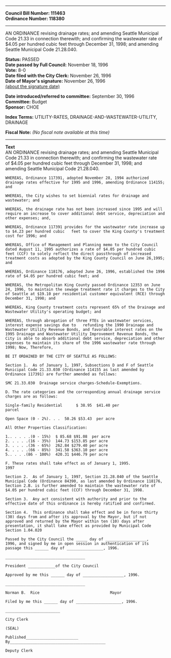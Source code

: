 * * * * *  
  
**Council Bill Number: [](#h0)[](#h2)111463**   
**Ordinance Number: 118380**  
  
* * * * *  
  
AN ORDINANCE revising drainage rates; and amending Seattle Municipal Code 21.33 in connection therewith; and confirming the wastewater rate of $4.05 per hundred cubic feet through December 31, 1998; and amending Seattle Municipal Code 21.28.040.  
  
**Status:** PASSED   
**Date passed by Full Council:** November 18, 1996   
**Vote:** 8-0   
**Date filed with the City Clerk:** November 26, 1996   
**Date of Mayor's signature:** November 26, 1996   
[(about the signature date)](/~public/approvaldate.htm)   
  
  
**Date introduced/referred to committee:** September 30, 1996   
**Committee:** Budget   
**Sponsor:** CHOE   
  
**Index Terms:** UTILITY-RATES, DRAINAGE-AND-WASTEWATER-UTILITY, DRAINAGE  
  
**Fiscal Note:** *(No fiscal note available at this time)*  
  
* * * * *  
  
**Text**  
    AN ORDINANCE revising drainage rates; and amending Seattle Municipal  
    Code 21.33 in connection therewith; and confirming the wastewater rate  
    of $4.05 per hundred cubic feet through December 31, 1998; and  
    amending Seattle Municipal Code 21.28.040.  
  
    WHEREAS, Ordinance 117391, adopted November 28, 1994 authorized  
    drainage rates effective for 1995 and 1996, amending Ordinance 114155;  
    and  
  
    WHEREAS, the City wishes to set biennial rates for drainage and  
    wastewater; and  
  
    WHEREAS, the drainage rate has not been increased since 1995 and will  
    require an increase to cover additional debt service, depreciation and  
    other expenses; and,  
  
    WHEREAS, Ordinance 117391 provides for the wastewater rate increase up  
    to $4.23 per hundred cubic   feet to cover the King County's treatment  
    cost for 1996; and  
  
    WHEREAS, Office of Management and Planning memo to the City Council  
    dated August 11, 1995 authorizes a rate of $4.05 per hundred cubic  
    feet (CCF) to solely reflect the direct passthrough of increased  
    treatment costs as adopted by the King County Council on June 26,1995;  
    and  
  
    WHEREAS, Ordinance 118176, adopted June 26, 1996, established the 1996  
    rate of $4.05 per hundred cubic feet; and  
  
    WHEREAS, the Metropolitan King County passed Ordinance 12353 on June  
    24, 1996, to maintain the sewage treatment rate it charges to the City  
    of Seattle at $19.10 per residential customer equivalent (RCE) through  
    December 31, 1998; and  
  
    WHEREAS, King County treatment costs represent 65% of the Drainage and  
    Wastewater Utility's operating budget; and  
  
    WHEREAS, through abrogation of three FTEs in wastewater services,  
    interest expense savings due to   refunding the 1990 Drainage and  
    Wastewater Utility Revenue Bonds, and favorable interest rates on the  
    1995 Drainage and Wastewater Utility Improvement Revenue Bonds, the  
    City is able to absorb additional debt service, depreciation and other  
    expenses to maintain its share of the 1996 wastewater rate through  
    1998; Now, Therefore,  
  
    BE IT ORDAINED BY THE CITY OF SEATTLE AS FOLLOWS:  
  
    Section 1.  As of January 1, 1997, Subsections D and F of Seattle  
    Municipal Code 21.33.030 (Ordinance 114155 as last amended by  
    Ordinance 117391) are further amended as follows:  
  
    SMC 21.33.030  Drainage service charges-Schedule-Exemptions.  
  
    D. The rate categories and the corresponding annual drainage service  
    charges are as follows:  
  
    Single-family Residential      $ 38.95  $41.40 per  
    parcel  
  
    Open Space (0 - 2%). . .  50.26 $53.43  per acre  
  
    All Other Properties Classification:  
  
    1.. . . . .(0 - 15%)  $ 85.68 $91.08  per acre  
    2. . . . .(16 - 35%)  144.73 $153.85 per acre  
    3. . . . .(36 - 65%)  262.84 $279.40 per acre  
    4. . . . .(66 - 85%)  341.58 $363.10 per acre  
    5.. . . .(86 - 100%)  420.31 $446.79 per acre  
  
    F. These rates shall take effect as of January 1, 1995.   
    1997  
  
    Section 2.  As of January 1, 1997, Section 21.28.040 of the Seattle  
    Municipal Code (Ordinance 84390, as last amended by Ordinance 118176,  
    Section 2.B. is further amended to maintain the wastewater rate of  
    $4.05 per hundred cubic feet (CCF) through December 31, 1998.  
  
    Section 3.  Any act consistent with authority and prior to the  
    effective date of this ordinance is hereby ratified and confirmed.  
  
    Section 4.  This ordinance shall take effect and be in force thirty  
    (30) days from and after its approval by the Mayor, but if not  
    approved and returned by the Mayor within ten (10) days after  
    presentation, it shall take effect as provided by Municipal Code  
    Section 1.04.020  
  
    Passed by the City Council the _____ day of __________________,  
    1996, and signed by me in open session in authentication of its  
    passage this ______ day of ________________, 1996.  
  
    ___________________________________  
  
    President ____________of the City Council  
  
    Approved by me this ______ day of __________________, 1996.  
  
    ___________________________________  
  
    Norman B.  Rice                               Mayor  
  
    Filed by me this ______ day of ____________________, 1996.  
  
    ________________________  
  
    City Clerk  
  
    (SEAL)  
  
    Published_______________________  
    By__________________________________________  
  
    Deputy Clerk  
